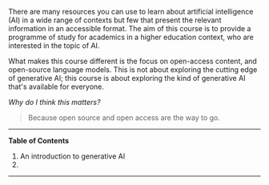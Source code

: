 There are many resources you can use to learn about artificial intelligence (AI) in a wide range of contexts but few that present the relevant information in an accessible format. The aim of this course is to provide a programme of study for academics in a higher education context, who are interested in the topic of AI.

What makes this course different is the focus on open-access content, and open-source language models. This is not about exploring the cutting edge of generative AI; this course is about exploring the kind of generative AI that's available for everyone.

*Why do I think this matters?*

> Because open source and open access are the way to go.

---

**Table of Contents**
1. An introduction to generative AI
2. 

---
